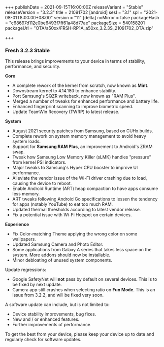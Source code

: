 +++
publishDate = 2021-09-15T16:00:00Z
releaseVariant = "Stable"
releaseVersion = "3.2.3"
title = 21091702
[android]
sesl = "3.1"
spl = "2021-08-01T8:00:00+08:00"
version = "11"
[delta]
noMirror = false
packageHash = "c68697d112e0be6493f7ff61a48d77ae"
packageSize = 540158201
packageUrl = "OTA/a50xx/FRSH-RP1A_a50xx_3.2.3S_21091702_OTA.zip"

+++
### Fresh 3.2.3 Stable

This release brings improvements to your device in terms of stability, performance, and security.

**Core**

* A complete rework of the kernel from scratch, now known as **Mint**.
* Downstream kernel to 4.14.180 to enhance stability.
* Port Samsung's SQZR writeback, now known as "RAM Plus".
* Merged a number of tweaks for enhanced performance and battery life.
* Enhanced fingerprint scanning to improve biometric speed.
* Update TeamWin Recovery (TWRP) to latest release.

**System**

* August 2021 security patches from Samsung, based on CUHx builds.
* Complete rework on system memory management to avoid heavy system loads.
* Support for **Samsung RAM Plus**, an improvement to Android's ZRAM swap.
* Tweak how Samsung Low Memory Killer (sLMK) handles "pressure" from kernel PSI indicators.
* Major tweaks to Samsung's Hyper CPU booster to improve UI performance.
* Alleviate the vendor issue of the Wi-Fi driver crashing due to load, causing the device to reboot.
* Enable Android Runtime (ART) heap compaction to have apps consume less memory.
* ART tweaks following Android Go specifications to lessen the tendency for apps (notably YouTube) to eat too much RAM.
* Updated thermal thresholds according to latest vendor release.
* Fix a potential issue with Wi-Fi Hotspot on certain devices.

**Experience**

* Fix Color-matching Theme applying the wrong color on some wallpapers.
* Updated Samsung Camera and Photo Editor.
* Some applications from Galaxy A series that takes less space on the system. More addons should now be installable.
* Minor debloating of unused system components.

Update regressions:

- Google SafetyNet will **not** pass by default on several devices. This is to be fixed by next update.
- Camera app still crashes when selecting ratio on **Fun Mode**. This is an issue from 3.2.2, and will be fixed very soon.

A software update can include, but is not limited to:

- Device stability improvements, bug fixes.
- New and / or enhanced features.
- Further improvements of performance.

To get the best from your device, please keep your device up to date and regularly check for software updates.